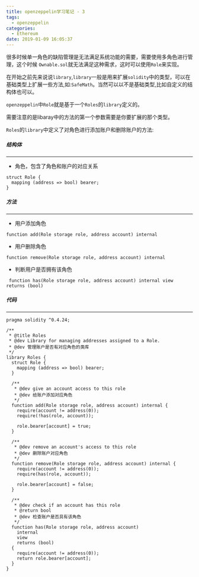 ```yaml
---
title: openzeppelin学习笔记 - 3
tags:
  - openzeppelin
categories:
  - Ethereum
date: 2019-01-09 16:05:37
---
```


很多时候单一角色的缺陷管理是无法满足系统功能的需要，需要使用多角色进行管理，这个时候
`Ownable.sol`就无法满足这种需求，这时可以使用`Role`来实现。 


在开始之前先来说说`library`,`library`一般是用来扩展`solidity`中的类型，可以在基础类型上扩展一些方法,如:`SafeMath`。当然可以以不是基础类型,比如自定义的结构体也可以。

`openzeppelin`中`Role`就是基于一个`Roles`的`library`定义的。

需要注意的是libaray中的方法的第一个参数需要是你要扩展的那个类型。

`Roles`的`library`中定义了对角色进行添加账户和删除账户的方法:

<!-- more -->

##### 结构体
--- 

* 角色，包含了角色和账户的对应关系

```
struct Role {
  mapping (address => bool) bearer;
}
```

##### 方法
---

* 用户添加角色

```
function add(Role storage role, address account) internal
```

* 用户删除角色

```
function remove(Role storage role, address account) internal
```

* 判断用户是否拥有该角色

```
 function has(Role storage role, address account) internal view returns (bool)
```

##### 代码
---

```
pragma solidity ^0.4.24;

/**
 * @title Roles
 * @dev Library for managing addresses assigned to a Role.
 * @dev 管理账户是否有对应角色的类库
 */
library Roles {
  struct Role {
    mapping (address => bool) bearer;
  }

  /**
   * @dev give an account access to this role
   * @dev 给账户添加对应角色
   */
  function add(Role storage role, address account) internal {
    require(account != address(0));
    require(!has(role, account));

    role.bearer[account] = true;
  }

  /**
   * @dev remove an account's access to this role
   * @dev 删除账户对应角色
   */
  function remove(Role storage role, address account) internal {
    require(account != address(0));
    require(has(role, account));

    role.bearer[account] = false;
  }

  /**
   * @dev check if an account has this role
   * @return bool
   * @dev 检查账户是否具有该角色
   */
  function has(Role storage role, address account)
    internal
    view
    returns (bool)
  {
    require(account != address(0));
    return role.bearer[account];
  }
}
```

